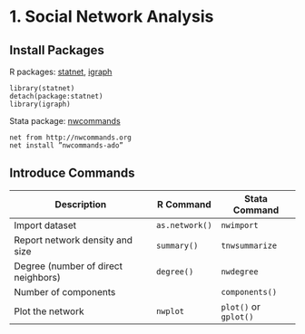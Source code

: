 
# 1. Social Network Analysis 

## Install Packages 

R packages: [statnet](https://statnet.org/), [igraph](https://igraph.org/)

```
library(statnet)
detach(package:statnet)
library(igraph)
```

Stata package: [nwcommands](http://nwcommands.org)
```
net from http://nwcommands.org
net install ”nwcommands-ado”
```

## Introduce Commands

| Description | R Command | Stata Command |
| --- | --- | --- |
| Import dataset | `as.network()` | `nwimport`
| Report network density and size| `summary()` | `tnwsummarize` |
| Degree (number of direct neighbors) | `degree()` |`nwdegree`|
| Number of components| |`components()`|
| Plot the network| `nwplot` |`plot()` or `gplot()`|
